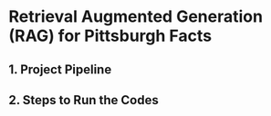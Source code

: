# Retrieval Augmented Generation (RAG) for Pittsburgh Facts

## 1. Project Pipeline


## 2. Steps to Run the Codes

